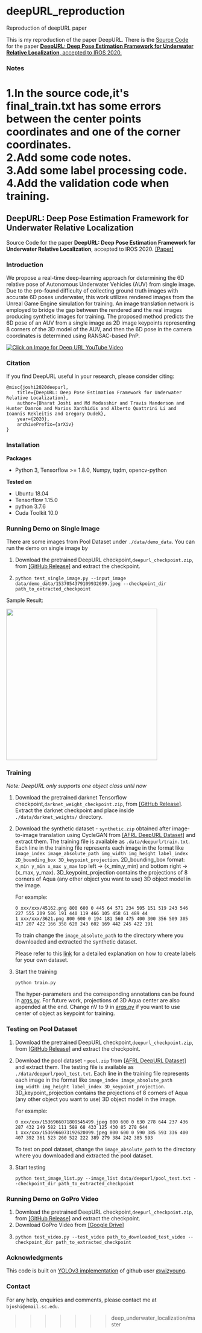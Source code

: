 # deepURL_reproduction
Reproduction of deepURL paper

This is my reproduction of the paper DeepURL.
There is the [Source Code](https://github.com/joshi-bharat/deep_underwater_localization) for the paper [**DeepURL: Deep Pose Estimation Framework for Underwater Relative Localization**, 
accepted to IROS 2020.](https://arxiv.org/abs/2003.05523)

### Notes
1.In the source code,it's final_train.txt has some errors between the center points coordinates and one of the corner coordinates.  
2.Add some code notes.  
3.Add some label processing code.  
4.Add the validation code when training.   
=======
## DeepURL: Deep Pose Estimation Framework for Underwater Relative Localization
Source Code for the paper  **DeepURL: Deep Pose Estimation Framework for Underwater Relative Localization**, 
accepted to IROS 2020. [[Paper]](https://arxiv.org/abs/2003.05523)

### Introduction
We propose a real-time deep-learning approach for determining the 6D relative pose of Autonomous Underwater  Vehicles (AUV) from single image. 
Due  to  the  pro-found difficulty of collecting ground truth images with accurate 6D poses underwater, this work utilizes 
rendered images from the  Unreal  Game  Engine  simulation  for  training.  An  image translation  network  is  employed  to
bridge  the  gap  between the  rendered  and  the  real  images  producing  synthetic  images for  training.  The  proposed
method  predicts  the  6D  pose  of  an AUV  from  a  single  image  as 2D  image  keypoints  representing 8 
corners  of  the  3D  model  of  the  AUV,  and  then  the  6D pose in the camera coordinates is determined using RANSAC-based  PnP. 

[![Click on Image for Deep URL YouTube Video ](./images/deepcl_pipeline.png)](https://www.youtube.com/watch?v=gh6iDQmETaM)

### Citation
If you find DeepURL useful in your research, please consider citing:

    @misc{joshi2020deepurl,
        title={DeepURL: Deep Pose Estimation Framework for Underwater Relative Localization},
        author={Bharat Joshi and Md Modasshir and Travis Manderson and Hunter Damron and Marios Xanthidis and Alberto Quattrini Li and Ioannis Rekleitis and Gregory Dudek},
        year={2020},
        archivePrefix={arXiv}
    }
    
### Installation
**Packages**
* Python 3, Tensorflow >= 1.8.0, Numpy, tqdm, opencv-python

**Tested on**
* Ubuntu 18.04
* Tensorflow 1.15.0
* python 3.7.6
* Cuda Toolkit 10.0

### Running Demo on Single Image
There are some images from  Pool Dataset under `./data/demo_data`. You can run the demo on single image by
1. Download the pretrained DeepURL checkpoint,`deepurl_checkpoint.zip`, 
from [[GitHub Release]](https://github.com/joshi-bharat/deep_localization/releases/tag/v1.0) and extract the checkpoint.
2. ```shell script
   python test_single_image.py --input_image data/demo_data/1537054379109932699.jpeg --checkpoint_dir path_to_extracted_checkpoint
   ```
Sample Result:

<img src="https://github.com/joshi-bharat/deep_underwater_localization/blob/master/data/demo_data/deepurl_result_1537054428126852399.jpeg" width="400">

### Training
*Note: DeepURL only supports one object class until now*

1. Download the pretrained darknet Tensorflow checkpoint,`darknet_weight_checkpoint.zip`, from [[GitHub Release]](https://github.com/joshi-bharat/deep_localization/releases/tag/v1.0). 
Extract the darknet checkpoint and place inside `./data/darknet_weights/` directory.  

2. Download the synthetic dataset - `synthetic.zip` obtained after image-to-image translation using CycleGAN from [[AFRL DeepURL Dataset]](https://drive.google.com/drive/folders/1F0TxTIQDR1GJoZxdCPi6o5IMV-UyL0FL)
and extract them. The training file is available as `.data/deepurl/train.txt`. Each line in the training file represents each image
in the format like `image_index image_absolute_path img_width img_height label_index 2D_bounding_box 3D_keypoint_projection`.
2D_bounding_box format: `x_min y_min x_max y_max` top left -> (x_min,y_min) and bottom right -> (x_max, y_max). 3D_keypoint_projection contains
the projections of 8 corners of Aqua (any other object you want to use) 3D object model in the image. 

    For example:
    ```
    0 xxx/xxx/45162.png 800 600 0 445 64 571 234 505 151 519 243 546 227 555 209 586 191 440 119 466 105 458 61 489 44
    1 xxx/xxx/3621.png 800 600 0 194 181 560 475 400 300 356 509 305 417 207 422 166 358 620 243 602 169 442 245 422 191
    ```
    To train change the `image_absolute_path` to the directory where you downloaded and extracted the synthetic dataset.

    Please refer to this [link](label_file_creation.md) for a detailed explanation on how to create labels for your own dataset.

3. Start the training
    ```shell script
    python train.py
    ```  
    The hyper-parameters and the corresponding annotations can be found in [args.py](args.py). For future work, projections of 3D Aqua center are also appended at the end.
    Change nV to 9 in [args.py](args.py) if you want to use center of object as keypoint for training.

### Testing on Pool Dataset
1. Download the pretrained DeepURL checkpoint,`deepurl_checkpoint.zip`, 
from [[GitHub Release]](https://github.com/joshi-bharat/deep_localization/releases/tag/v1.0) and extract the checkpoint.

2. Download the pool dataset - `pool.zip` from [[AFRL DeepURL Dataset]](https://drive.google.com/drive/folders/1F0TxTIQDR1GJoZxdCPi6o5IMV-UyL0FL)
and extract them. The testing file is available as `./data/deepurl/pool_test.txt`. Each line in the training file represents each image
in the format like `image_index image_absolute_path img_width img_height label_index 3D_keypoint_projection`.
3D_keypoint_projection contains the projections of 8 corners of Aqua (any other object you want to use) 3D object model in the image. 

    For example:
    ```
   0 xxx/xxx/1536966071809545499.jpeg 800 600 0 630 278 644 237 436 287 432 249 582 111 589 68 433 125 430 85 278 644
   1 xxx/xxx/1536966073192620099.jpeg 800 600 0 590 385 593 336 400 407 392 361 523 260 522 222 389 279 384 242 385 593
    ```
    To test on pool dataset, change the `image_absolute_path` to the directory where you downloaded and extracted the pool dataset.
3. Start testing
    ```shell script
    python test_image_list.py --image_list data/deepurl/pool_test.txt --checkpoint_dir path_to_extracted_checkpoint
    ```
### Running Demo on GoPro Video
1. Download the pretrained DeepURL checkpoint,`deepurl_checkpoint.zip`, 
from [[GitHub Release]](https://github.com/joshi-bharat/deep_localization/releases/tag/v1.0) and extract the checkpoint.
2. Download GoPro Video from [[Google Drive]](https://drive.google.com/file/d/11WBw3AIe9QSWjq-5Vlh77Acr-AJgtK7Z/view?usp=sharing)
3.  ```shell script
    python test_video.py --test_video path_to_downloaded_test_video --checkpoint_dir path_to_extracted_checkpoint
    ```

### Acknowledgments
This code is built on [YOLOv3 implementation](https://github.com/wizyoung/YOLOv3_TensorFlow) of github user [@wizyoung](https://github.com/wizyoung).

###  Contact
For any help, enquiries and comments, please contact me at `bjoshi@email.sc.edu`. 
>>>>>>> deep_underwater_localization/master
